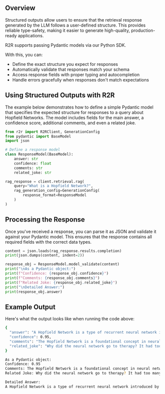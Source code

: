 ## Overview
Structured outputs allow users to ensure that the retrieval response generated by the LLM follows a user-defined structure. This provides reliable type-safety, making it easier to generate high-quality, production-ready applications.

R2R supports passing Pydantic models via our Python SDK.

With this, you can:
- Define the exact structure you expect for responses
- Automatically validate that responses match your schema
- Access response fields with proper typing and autocompletion
- Handle errors gracefully when responses don't match expectations

## Using Structured Outputs with R2R

The example below demonstrates how to define a simple Pydantic model that specifies the expected structure for responses to a query about Hopfield Networks.
The model includes fields for the main answer, a confidence score, additional comments, and even a related joke.

```Python
from r2r import R2RClient, GenerationConfig
from pydantic import BaseModel
import json

# Define a response model
class ResponseModel(BaseModel):
    answer: str
    confidence: float
    comments: str
    related_joke: str

rag_response = client.retrieval.rag(
    query="What is a Hopfield Network?",
    rag_generation_config=GenerationConfig(
        response_format=ResponseModel
    )
)
```

## Processing the Response

Once you've received a response, you can parse it as JSON and validate it against your Pydantic model. This ensures that the response contains all required fields with the correct data types.

```Python
content = json.loads(rag_response.results.completion)
print(json.dumps(content, indent=2))

response_obj = ResponseModel.model_validate(content)
print("\nAs a Pydantic object:")
print(f"Confidence: {response_obj.confidence}")
print(f"Comments: {response_obj.comments}")
print(f"Related Joke: {response_obj.related_joke}")
print("\nDetailed Answer:")
print(response_obj.answer)
```

## Example Output

Here's what the output looks like when running the code above:

```zsh wordWrap
{
  "answer": "A Hopfield Network is a type of recurrent neural network introduced by John Hopfield in 1982, designed to function as an associative memory system. It consists of binary nodes with symmetric weights, and its dynamics are governed by an energy function that decreases over time, leading the network to stable states that represent stored memories [1], [2].",
  "confidence": 0.95,
  "comments": "The Hopfield Network is a foundational concept in neural networks, and its principles are widely studied in computational neuroscience and machine learning.",
  "related_joke": "Why did the neural network go to therapy? It had too many weights to carry!"
}

As a Pydantic object:
Confidence: 0.95
Comments: The Hopfield Network is a foundational concept in neural networks, and its principles are widely studied in computational neuroscience and machine learning.
Related Joke: Why did the neural network go to therapy? It had too many weights to carry!

Detailed Answer:
A Hopfield Network is a type of recurrent neural network introduced by John Hopfield in 1982, designed to function as an associative memory system. It consists of binary nodes with symmetric weights, and its dynamics are governed by an energy function that decreases over time, leading the network to stable states that represent stored memories [1], [2].
```
